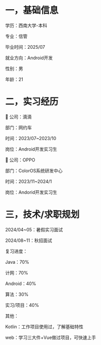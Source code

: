 # 一，基础信息


学历：西南大学-本科

专业：信管

毕业时间：2025/07

就业方向：Android开发

性别：男

年龄：21


# 二，实习经历

🥇
公司：滴滴

部门：网约车

时间：2023/07~2023/10

岗位：Android开发实习生







🥈
公司：OPPO

部门：ColorOS系统研发中心

时间：2023/11~2024/1

岗位：Andorid开发实习生


# 三，技术/求职规划


2024/04~05：暑假实习面试

2024/08~11：秋招面试



复习进度：

Java：70%

计网：70%

Android：40%

算法：30%

实习/项目：40%


其他：

Kotlin：工作项目使用过，了解基础特性

web：学习三大件+Vue做过项目，可快速上手

